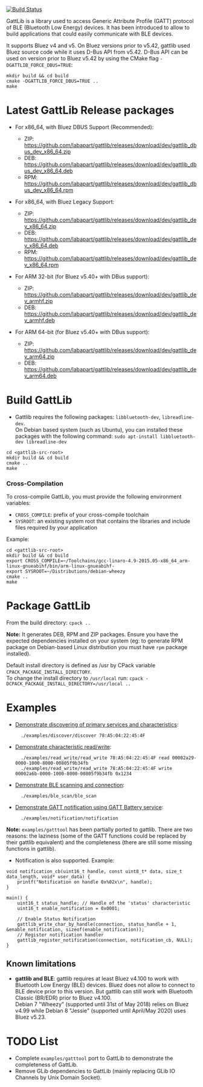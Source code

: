 [![Build Status](https://travis-ci.org/labapart/gattlib.svg?branch=master)](https://travis-ci.org/labapart/gattlib)

GattLib is a library used to access Generic Attribute Profile (GATT) protocol of BLE (Bluetooth Low Energy) devices.
It has been introduced to allow to build applications that could easily communicate with BLE devices.

It supports Bluez v4 and v5. On Bluez versions prior to v5.42, gattlib used Bluez source code while it uses D-Bus API 
from v5.42. D-Bus API can be used on version prior to Bluez v5.42 by using the CMake flag `-DGATTLIB_FORCE_DBUS=TRUE`:

```
mkdir build && cd build
cmake -DGATTLIB_FORCE_DBUS=TRUE ..
make
```

Latest GattLib Release packages
===============================

* For x86_64, with Bluez DBUS Support (Recommended):

    - ZIP: <https://github.com/labapart/gattlib/releases/download/dev/gattlib_dbus_dev_x86_64.zip>
    - DEB: <https://github.com/labapart/gattlib/releases/download/dev/gattlib_dbus_dev_x86_64.deb>
    - RPM: <https://github.com/labapart/gattlib/releases/download/dev/gattlib_dbus_dev_x86_64.rpm>

* For x86_64, with Bluez Legacy Support:

    - ZIP: <https://github.com/labapart/gattlib/releases/download/dev/gattlib_dev_x86_64.zip>
    - DEB: <https://github.com/labapart/gattlib/releases/download/dev/gattlib_dev_x86_64.deb>
    - RPM: <https://github.com/labapart/gattlib/releases/download/dev/gattlib_dev_x86_64.rpm>

* For ARM 32-bit (for Bluez v5.40+ with DBus support):

    - ZIP: <https://github.com/labapart/gattlib/releases/download/dev/gattlib_dev_armhf.zip>
    - DEB: <https://github.com/labapart/gattlib/releases/download/dev/gattlib_dev_armhf.deb>

* For ARM 64-bit (for Bluez v5.40+ with DBus support):

    - ZIP: <https://github.com/labapart/gattlib/releases/download/dev/gattlib_dev_arm64.zip>
    - DEB: <https://github.com/labapart/gattlib/releases/download/dev/gattlib_dev_arm64.deb>

Build GattLib
=============

* Gattlib requires the following packages: `libbluetooth-dev`, `libreadline-dev`.  
On Debian based system (such as Ubuntu), you can installed these packages with the
following command: `sudo apt-install libbluetooth-dev libreadline-dev`

```
cd <gattlib-src-root>
mkdir build && cd build
cmake ..
make
```

### Cross-Compilation

To cross-compile GattLib, you must provide the following environment variables:

- `CROSS_COMPILE`: prefix of your cross-compile toolchain
- `SYSROOT`: an existing system root that contains the libraries and include files required by your application

Example:

```
cd <gattlib-src-root>
mkdir build && cd build
export CROSS_COMPILE=~/Toolchains/gcc-linaro-4.9-2015.05-x86_64_arm-linux-gnueabihf/bin/arm-linux-gnueabihf-
export SYSROOT=~/Distributions/debian-wheezy
cmake ..
make
```

Package GattLib
===============

From the build directory: `cpack ..`

**Note:** It generates DEB, RPM and ZIP packages. Ensure you have the expected dependencies
 installed on your system (eg: to generate RPM package on Debian-based Linux distribution
  you must have `rpm` package installed).

Default install directory is defined as /usr by CPack variable `CPACK_PACKAGE_INSTALL_DIRECTORY`.  
To change the install directory to `/usr/local` run: `cpack -DCPACK_PACKAGE_INSTALL_DIRECTORY=/usr/local ..`

Examples
========

* [Demonstrate discovering of primary services and characteristics](/examples/discover/discover.c):

        ./examples/discover/discover 78:A5:04:22:45:4F

* [Demonstrate characteristic read/write](/examples/read_write/read_write.c):

        ./examples/read_write/read_write 78:A5:04:22:45:4F read 00002a29-0000-1000-8000-00805f9b34fb
        ./examples/read_write/read_write 78:A5:04:22:45:4F write 00002a6b-0000-1000-8000-00805f9b34fb 0x1234

* [Demonstrate BLE scanning and connection](/examples/ble_scan/ble_scan.c):

        ./examples/ble_scan/ble_scan

* [Demonstrate GATT notification using GATT Battery service](/examples/notification/notification.c):

        ./examples/notification/notification

**Note:** `examples/gatttool` has been partially ported to gattlib. There are two reasons: the laziness
 (some of the GATT functions could be replaced by their gattlib equivalent) and the completeness (there
 are still some missing functions in gattlib).

* Notification is also supported. Example:

```
void notification_cb(uint16_t handle, const uint8_t* data, size_t data_length, void* user_data) {
	printf("Notification on handle 0x%02x\n", handle);
}

main() {
	uint16_t status_handle; // Handle of the 'status' characteristic
	uint16_t enable_notification = 0x0001;

	// Enable Status Notification
	gattlib_write_char_by_handle(connection, status_handle + 1, &enable_notification, sizeof(enable_notification));
	// Register notification handler
	gattlib_register_notification(connection, notification_cb, NULL);
}
```

Known limitations
-----------------

* **gattlib and BLE**: gattlib requires at least Bluez v4.100 to work with Bluetooth Low Energy (BLE) devices. Bluez does not allow to connect to BLE device prior to this version. But gattlib can still work with Bluetooth Classic (BR/EDR) prior to Bluez v4.100.  
Debian 7 "Wheezy" (supported until 31st of May 2018) relies on Bluez v4.99 while Debian 8 "Jessie" (supported until April/May 2020) uses Bluez v5.23.

TODO List
=========

- Complete `examples/gatttool` port to GattLib to demonstrate the completeness of GattLib.
- Remove GLib dependencies to GattLib (mainly replacing GLib IO Channels by Unix Domain Socket).

